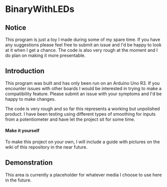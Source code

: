 # BinaryWithLEDs
## Notice

This program is just a toy I made during some of my spare time. If you have any suggestions please feel free to submit an issue and I'd be happy to look at it when I get a chance. The code is also very rough at the moment and I do plan on making it more presentable.

## Introduction

This program was built and has only been run on an Arduino Uno R3. If you encounter issues with other boards I would be interested in trying to make a compatibility feature. Please submit an issue with your symptoms and I'd be happy to make changes.

The code is very rough and so far this represents a working but unpolished product. I have been testing using different types of smoothing for inputs from a potentiometer and have let the project sit for some time.

#### Make it yourself
To make this project on your own, I will include a guide with pictures on the wiki of this repository in the near future.

## Demonstration

This area is currently a placeholder for whatever media I choose to use here in the future.
